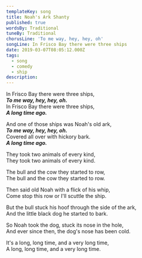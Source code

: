 ```yaml
---
templateKey: song
title: Noah's Ark Shanty
published: true
wordsBy: Traditional
tuneBy: Traditional
chorusLine: 'To me way, hey, hey, oh'
songLine: In Frisco Bay there were three ships
date: 2019-03-07T08:05:12.000Z
tags:
  - song
  - comedy
  - ship
description:
---
```

In Frisco Bay there were three ships,\
***To me way, hey, hey, oh.***\
In Frisco Bay there were three ships,\
***A long time ago.***

And one of those ships was Noah's old ark,\
***To me way, hey, hey, oh.***\
Covered all over with hickory bark.\
***A long time ago.***

They took two animals of every kind,\
They took two animals of every kind.

The bull and the cow they started to row,\
The bull and the cow they started to row.

Then said old Noah with a flick of his whip,\
Come stop this row or I'll scuttle the ship.

But the bull stuck his hoof through the side of the ark,\
And the little black dog he started to bark.

So Noah took the dog, stuck its nose in the hole,\
And ever since then, the dog's nose has been cold.

It's a long, long time, and a very long time,\
A long, long time, and a very long time.
